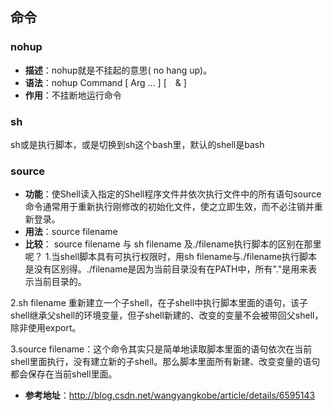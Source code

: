 
## 命令
### nohup
 - **描述**：nohup就是不挂起的意思( no hang up)。
 - **语法**：nohup Command [ Arg ... ] [　& ] 　　
 - **作用**：不挂断地运行命令

### sh
sh或是执行脚本，或是切换到sh这个bash里，默认的shell是bash

### source
 - **功能**：使Shell读入指定的Shell程序文件并依次执行文件中的所有语句source命令通常用于重新执行刚修改的初始化文件，使之立即生效，而不必注销并重新登录。
 - **用法**：source filename
 - **比较**：
source filename 与 sh filename 及./filename执行脚本的区别在那里呢？
1.当shell脚本具有可执行权限时，用sh filename与./filename执行脚本是没有区别得。./filename是因为当前目录没有在PATH中，所有"."是用来表示当前目录的。

2.sh filename 重新建立一个子shell，在子shell中执行脚本里面的语句，该子shell继承父shell的环境变量，但子shell新建的、改变的变量不会被带回父shell，除非使用export。

3.source filename：这个命令其实只是简单地读取脚本里面的语句依次在当前shell里面执行，没有建立新的子shell。那么脚本里面所有新建、改变变量的语句都会保存在当前shell里面。
 - **参考地址**：http://blog.csdn.net/wangyangkobe/article/details/6595143


